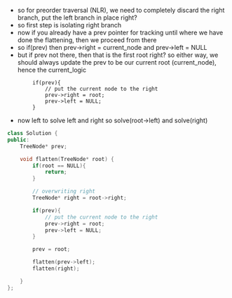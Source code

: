 - so for preorder traversal (NLR), we need to completely discard the right branch, put the left branch in place right?
- so first step is isolating right branch
- now if you already have a prev pointer for tracking until where we have done the flattening, then we proceed from there
- so if(prev) then prev->right = current_node and prev->left = NULL
- but if prev not there, then that is the first root right? so either way, we should always update the prev to be our current root (current_node), hence the current_logic
```c+
        if(prev){
            // put the current node to the right
            prev->right = root;
            prev->left = NULL;
        }
```
- now left to solve left and right so solve(root->left) and solve(right) 


```c++
class Solution {
public:
    TreeNode* prev; 

    void flatten(TreeNode* root) {
        if(root == NULL){
            return; 
        }

        // overwriting right
        TreeNode* right = root->right; 

        if(prev){
            // put the current node to the right
            prev->right = root;
            prev->left = NULL;
        }

        prev = root; 

        flatten(prev->left);
        flatten(right);

    }
};
```
